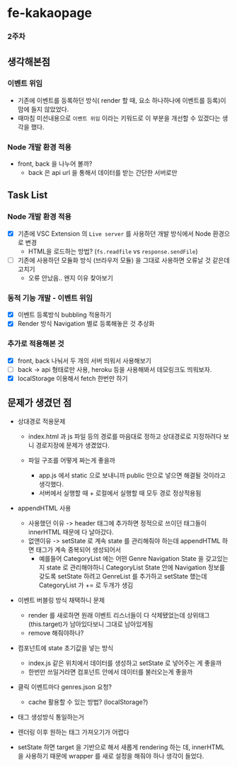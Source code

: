 # fe-kakaopage

### 2주차

## 생각해본점

### 이벤트 위임

- 기존에 이벤트를 등록하던 방식( render 할 때, 요소 하나하나에 이벤트를 등록)이 맘에 들지 않았었다.
- 때마침 미션내용으로 `이벤트 위임` 이라는 키워드로 이 부분을 개선할 수 있겠다는 생각을 했다.

### Node 개발 환경 적용

- front, back 을 나누어 볼까?
  - back 은 api url 을 통해서 데이터를 받는 간단한 서버로만

## Task List

### Node 개발 환경 적용

- [x] 기존에 VSC Extension 의 `Live server` 를 사용하던 개발 방식에서 Node 환경으로 변경
  - HTML을 로드하는 방법? (`fs.readfile` vs `response.sendFile`)
- [ ] 기존에 사용하던 모듈화 방식 (브라우저 모듈) 을 그대로 사용하면 오류날 것 같은데 고치기
  - 오류 안났음.. 왠지 이유 찾아보기

### 동적 기능 개발 - 이벤트 위임

- [x] 이벤트 등록방식 bubbling 적용하기
- [x] Render 방식 Navigation 별로 등록해놓은 것 추상화

### 추가로 적용해본 것

- [x] front, back 나눠서 두 개의 서버 띄워서 사용해보기
- [ ] back -> api 형태로만 사용, heroku 등을 사용해봐서 데모링크도 띄워보자.
- [x] localStorage 이용해서 fetch 한번만 하기

## 문제가 생겼던 점

- 상대경로 적용문제

  - index.html 과 js 파일 등의 경로를 마음대로 정하고 상대경로로 지정하려다 보니 경로지정에 문제가 생겼었다.

  - 파일 구조를 어떻게 짜는게 좋을까
    - app.js 에서 static 으로 보내니까 public 안으로 넣으면 해결될 것이라고 생각했다.
    - 서버에서 실행할 때 + 로컬에서 실행할 때 모두 경로 정상적용됨

- appendHTML 사용

  - 사용했던 이유 -> header 태그에 추가하면 정적으로 쓰이던 태그들이 innerHTML 때문에 다 날아갔다.
  - 없앤이유 -> setState 로 계속 state 를 관리해줘야 하는데 appendHTML 하면 태그가 계속 중복되어 생성되어서
    - 예를들어 CategoryList 에는 어떤 Genre Navigation State 을 갖고있는지 state 로 관리해야하니 CategoryList State 안에 Navigation 정보를 갖도록 setState 하려고 GenreList 를 추가하고 setState 했는데 CategoryList 가 += 로 두개가 생김

- 이벤트 버블링 방식 채택하니 문제

  - render 를 새로하면 원래 이벤트 리스너들이 다 삭제됐었는데 상위태그(this.target)가 남아있다보니 그대로 남아있게됨
  - remove 해줘야하나?

- 컴포넌트에 state 초기값을 넣는 방식

  - index.js 같은 위치에서 데이터를 생성하고 setState 로 넣어주는 게 좋을까
  - 한번만 쓰일거라면 컴포넌트 안에서 데이터를 불러오는게 좋을까

- 클릭 이벤트마다 genres.json 요청?

  - cache 활용할 수 있는 방법? (localStorage?)

- 태그 생성방식 통일하는거

- 렌더링 이후 원하는 태그 가져오기가 어렵다

- setState 하면 target 을 기반으로 해서 새롭게 rendering 하는 데, innerHTML 을 사용하기 때문에 wrapper 를 새로 설정을 해줘야 하나 생각이 들었다.
